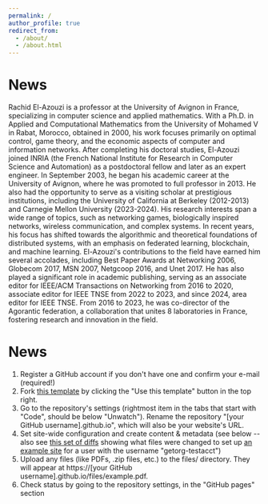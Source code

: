 ```yaml
---
permalink: /
author_profile: true
redirect_from: 
  - /about/
  - /about.html
---
```



News
======
Rachid El-Azouzi is a professor at the University of Avignon in France, specializing in computer science and applied mathematics. With a Ph.D. in Applied and Computational Mathematics from the University of Mohamed V in Rabat, Morocco, obtained in 2000, his work focuses primarily on optimal control, game theory, and the economic aspects of computer and information networks. After completing his doctoral studies, El-Azouzi joined INRIA (the French National Institute for Research in Computer Science and Automation) as a postdoctoral fellow and later as an expert engineer. In September 2003, he began his academic career at the University of Avignon, where he was promoted to full professor in 2013. He also had the opportunity to serve as a visiting scholar at prestigious institutions, including the University of California at Berkeley (2012-2013) and Carnegie Mellon University (2023-2024). His research interests span a wide range of topics, such as networking games, biologically inspired networks, wireless communication, and complex systems. In recent years, his focus has shifted towards the algorithmic and theoretical foundations of distributed systems, with an emphasis on federated learning, blockchain, and machine learning. El-Azouzi's contributions to the field have earned him several accolades, including Best Paper Awards at Networking 2006, Globecom 2017, MSN 2007, Netgcoop 2016, and Unet 2017. He has also played a significant role in academic publishing, serving as an associate editor for IEEE/ACM Transactions on Networking from 2016 to 2020, associate editor for IEEE TNSE from 2022 to 2023, and since 2024, area editor for IEEE TNSE. From 2016 to 2023, he was co-director of the Agorantic federation, a collaboration that unites 8 laboratories in France, fostering research and innovation in the field.


News
======
1. Register a GitHub account if you don't have one and confirm your e-mail (required!)
1. Fork [this template](https://github.com/academicpages/academicpages.github.io) by clicking the "Use this template" button in the top right. 
1. Go to the repository's settings (rightmost item in the tabs that start with "Code", should be below "Unwatch"). Rename the repository "[your GitHub username].github.io", which will also be your website's URL.
1. Set site-wide configuration and create content & metadata (see below -- also see [this set of diffs](http://archive.is/3TPas) showing what files were changed to set up [an example site](https://getorg-testacct.github.io) for a user with the username "getorg-testacct")
1. Upload any files (like PDFs, .zip files, etc.) to the files/ directory. They will appear at https://[your GitHub username].github.io/files/example.pdf.  
1. Check status by going to the repository settings, in the "GitHub pages" section

